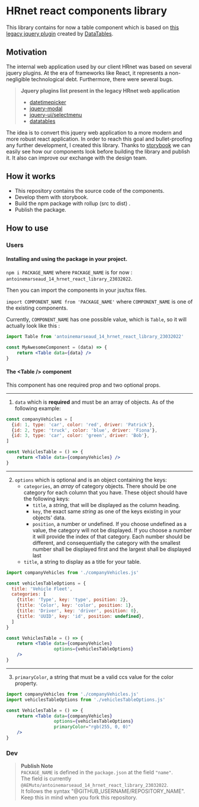# HRnet react components library
This library contains for now a table component which is based on [this legacy jquery plugin](https://github.com/DataTables/DataTables/blob/master/media/js/jquery.dataTables.js) created by [DataTables](https://datatables.net/).

## Motivation
The internal web application used by our client HRnet was based on several jquery plugins.
At the era of frameworks like React, it represents a non-negligible technological debt.
Furthermore, there were several bugs.

> **Jquery plugins list present in the legacy HRnet web application**
> - [datetimepicker](https://github.com/xdan/datetimepicker)
> - [jquery-modal](https://github.com/kylefox/jquery-modal)
> - [jquery-ui/selectmenu](https://github.com/jquery/jquery-ui/blob/master/ui/widgets/selectmenu.js)
> - [datatables](https://github.com/DataTables/DataTables)

The idea is to convert this jquery web application to a more modern and more robust react application.
In order to reach this goal and bullet-proofing any further development, I created this library.
Thanks to [storybook](https://storybook.js.org/) we can easily see how our components look before building the library and publish it.
It also can improve our exchange with the design team.

## How it works
- This repository contains the source code of the components.
- Develop them with storybook.
- Build the npm package with rollup (src to dist) .
- Publish the package.

## How to use
### Users
#### Installing and using the package in your project.

`npm i PACKAGE_NAME` where `PACKAGE_NAME` is for now : `antoinemarseaud_14_hrnet_react_library_23032022`.

Then you can import the components in your jsx/tsx files.

`import COMPONENT_NAME from 'PACKAGE_NAME'` where `COMPONENT_NAME` is one of the existing components.

Currently, `COMPONENT_NAME` has one possible value, which is `Table`, so it will actually look like this :

````jsx
import Table from 'antoinemarseaud_14_hrnet_react_library_23032022'

const MyAwesomeComponent = (data) => {
    return <Table data={data} />
}
````
#### The \<Table /> component

This component has one required prop and two optional props.

---
 1. `data` which is **required** and must be an array of objects. As of the following example:

````jsx
const companyVehicles = [
  {id: 1, type: 'car', color: 'red', driver: 'Patrick'},
  {id: 2, type: 'truck', color: 'blue', driver: 'Fiona'},
  {id: 3, type: 'car', color: 'green', driver: 'Bob'},
]

const VehiclesTable = () => {
    return <Table data={companyVehicles} />
}
````
---
 2. `options` which is optional and is an object containing the keys:
    - `categories`, an _array_ of category objects. There should be one category for each column that you have. These object should have the following keys:
      - `title`, a _string_, that will be displayed as the column heading.
      - `key`, the exact same _string_ as one of the keys existing in your objects' data.
      - `position`, a number or undefined. If you choose undefined as a value, the category will not be displayed. If you choose a number it will provide the index of that category. Each number should be different, and consequentially the category with the smallest number shall be displayed first and the largest shall be displayed last
    - `title`, a string to display as a title for your table.


````jsx
import companyVehicles from './companyVehicles.js'

const vehiclesTableOptions = {
  title: 'Vehicle Fleet',
  categories: [
    {title: 'Type', key: 'type', position: 2},
    {title: 'Color', key: 'color', position: 1},
    {title: 'Driver', key: 'driver', position: 0},
    {title: 'UUID', key: 'id', position: undefined},
  ]
}

const VehiclesTable = () => {
    return <Table data={companyVehicles}
                  options={vehiclesTableOptions}
    />
}
````
---
 3. `primaryColor`, a string that must be a valid ccs value for the color property.

````jsx
import companyVehicles from './companyVehicles.js'
import vehiclesTableOptions from './vehiclesTableOptions.js'

const VehiclesTable = () => {
    return <Table data={companyVehicles}
                  options={vehiclesTableOptions}
                  primaryColor="rgb(255, 0, 0)"
    />
}
````

### Dev

> **Publish Note**\
> `PACKAGE_NAME` is defined in the `package.json` at the field `"name"`.\
> The field is currently `@AEMuto/antoinemarseaud_14_hrnet_react_library_23032022`.\
> It follows the syntax "@GITHUB_USERNAME/REPOSITORY_NAME".\
> Keep this in mind when you fork this repository.